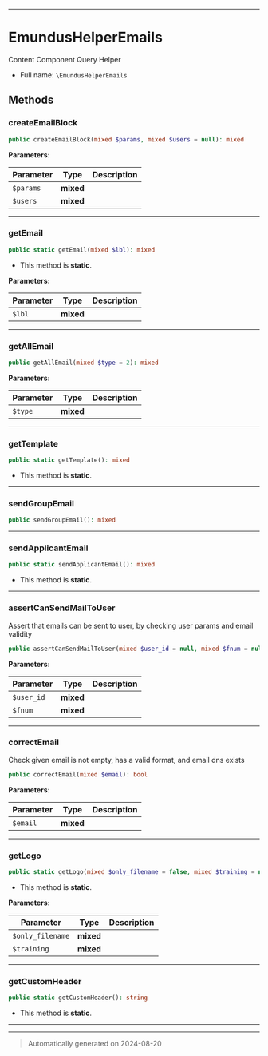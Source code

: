 ***

# EmundusHelperEmails

Content Component Query Helper



* Full name: `\EmundusHelperEmails`




## Methods


### createEmailBlock



```php
public createEmailBlock(mixed $params, mixed $users = null): mixed
```








**Parameters:**

| Parameter | Type | Description |
|-----------|------|-------------|
| `$params` | **mixed** |  |
| `$users` | **mixed** |  |





***

### getEmail



```php
public static getEmail(mixed $lbl): mixed
```



* This method is **static**.




**Parameters:**

| Parameter | Type | Description |
|-----------|------|-------------|
| `$lbl` | **mixed** |  |





***

### getAllEmail



```php
public getAllEmail(mixed $type = 2): mixed
```








**Parameters:**

| Parameter | Type | Description |
|-----------|------|-------------|
| `$type` | **mixed** |  |





***

### getTemplate



```php
public static getTemplate(): mixed
```



* This method is **static**.








***

### sendGroupEmail



```php
public sendGroupEmail(): mixed
```












***

### sendApplicantEmail



```php
public static sendApplicantEmail(): mixed
```



* This method is **static**.








***

### assertCanSendMailToUser

Assert that emails can be sent to user, by checking user params and email validity

```php
public assertCanSendMailToUser(mixed $user_id = null, mixed $fnum = null): bool
```








**Parameters:**

| Parameter | Type | Description |
|-----------|------|-------------|
| `$user_id` | **mixed** |  |
| `$fnum` | **mixed** |  |





***

### correctEmail

Check given email is not empty, has a valid format, and email dns exists

```php
public correctEmail(mixed $email): bool
```








**Parameters:**

| Parameter | Type | Description |
|-----------|------|-------------|
| `$email` | **mixed** |  |





***

### getLogo



```php
public static getLogo(mixed $only_filename = false, mixed $training = null): string
```



* This method is **static**.




**Parameters:**

| Parameter | Type | Description |
|-----------|------|-------------|
| `$only_filename` | **mixed** |  |
| `$training` | **mixed** |  |





***

### getCustomHeader



```php
public static getCustomHeader(): string
```



* This method is **static**.








***


***
> Automatically generated on 2024-08-20

